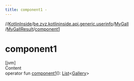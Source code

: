 ```yaml
---
title: component1 -
---
```

//[KotlinInside](../../../index.md)/[be.zvz.kotlininside.api.generic.userinfo](../../index.md)/[MyGall](../index.md)
/[MyGallResult](index.md)/[component1](component1.md)

# component1

[jvm]  
Content  
operator
fun [component1](component1.md)(): [List](https://kotlinlang.org/api/latest/jvm/stdlib/kotlin.collections/-list/index.html)<[Gallery](
../../../be.zvz.kotlininside.api.type/-gallery/index.md)>  



